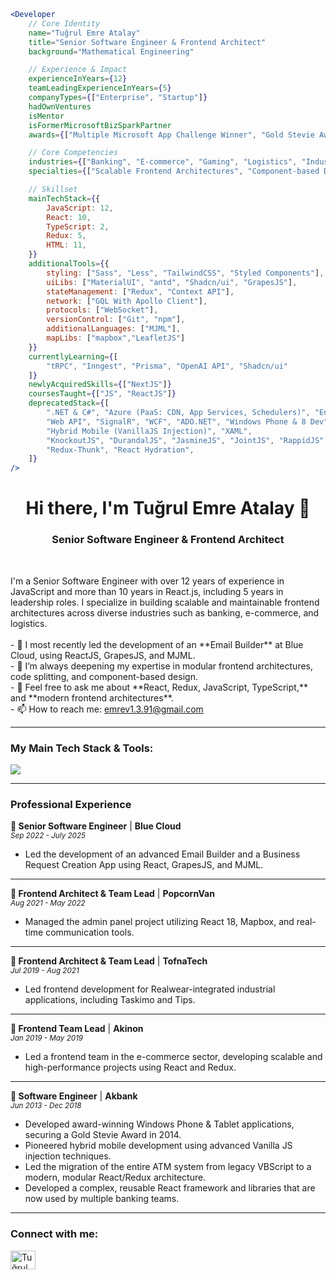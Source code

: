 ```jsx
<Developer
    // Core Identity
    name="Tuğrul Emre Atalay"
    title="Senior Software Engineer & Frontend Architect"
    background="Mathematical Engineering"

    // Experience & Impact
    experienceInYears={12}
    teamLeadingExperienceInYears={5}
    companyTypes={["Enterprise", "Startup"]}
    hadOwnVentures
    isMentor
    isFormerMicrosoftBizSparkPartner
    awards={["Multiple Microsoft App Challenge Winner", "Gold Stevie Award"]}

    // Core Competencies
    industries={["Banking", "E-commerce", "Gaming", "Logistics", "Industrial Tech"]}
    specialties={["Scalable Frontend Architectures", "Component-based Design", "Team Building"]}

    // Skillset
    mainTechStack={{
        JavaScript: 12,
        React: 10,
        TypeScript: 2,
        Redux: 5,
        HTML: 11,
    }}
    additionalTools={{
        styling: ["Sass", "Less", "TailwindCSS", "Styled Components"],
        uiLibs: ["MaterialUI", "antd", "Shadcn/ui", "GrapesJS"],
        stateManagement: ["Redux", "Context API"],
        network: ["GQL With Apollo Client"],
        protocols: ["WebSocket"],
        versionControl: ["Git", "npm"],
        additionalLanguages: ["MJML"],
        mapLibs: ["mapbox","LeafletJS"]
    }}
    currentlyLearning={[
        "tRPC", "Inngest", "Prisma", "OpenAI API", "Shadcn/ui"
    ]}
    newlyAcquiredSkills={["NextJS"]}
    coursesTaught={["JS", "ReactJS"]}
    deprecatedStack={[
        ".NET & C#", "Azure (PaaS: CDN, App Services, Schedulers)", "Entity Framework",
        "Web API", "SignalR", "WCF", "ADO.NET", "Windows Phone & 8 Dev", 
        "Hybrid Mobile (VanillaJS Injection)", "XAML",
        "KnockoutJS", "DurandalJS", "JasmineJS", "JointJS", "RappidJS",
        "Redux-Thunk", "React Hydration",
    ]}
/>
```

<h1 align="center">Hi there, I'm Tuğrul Emre Atalay 👋</h1>
<h3 align="center">Senior Software Engineer & Frontend Architect</h3>

<br>

<p align="left">
I'm a Senior Software Engineer with over 12 years of experience in JavaScript and more than 10 years in React.js, including 5 years in leadership roles. I specialize in building scalable and maintainable frontend architectures across diverse industries such as banking, e-commerce, and logistics.
<br><br>
- 🔭 I most recently led the development of an **Email Builder** at Blue Cloud, using ReactJS, GrapesJS, and MJML.
<br>
- 🌱 I’m always deepening my expertise in modular frontend architectures, code splitting, and component-based design.
<br>
- 💬 Feel free to ask me about **React, Redux, JavaScript, TypeScript,** and **modern frontend architectures**.
<br>
- 📫 How to reach me: <a href="mailto:emrev1.3.91@gmail.com">emrev1.3.91@gmail.com</a>
</p>

<hr>

<h3 align="left">My Main Tech Stack & Tools:</h3>
<p align="left">
  <a href="https://github.com/teatalay/teatalay">
    <img src="https://skillicons.dev/icons?i=js,ts,react,redux,git,npm,pnpm,aws,azure,babel,webpack,graphql,materialui,nextjs,html,tailwind,css,sass,styledcomponents,vscode" />
  </a>
</p>

<hr>

<h3 align="left">Professional Experience</h3>

**🚀 Senior Software Engineer** | **Blue Cloud**
<br>
*<small>Sep 2022 - July 2025</small>*
<br>
- Led the development of an advanced Email Builder and a Business Request Creation App using React, GrapesJS, and MJML.

---

**🚀 Frontend Architect & Team Lead** | **PopcornVan**
<br>
*<small>Aug 2021 - May 2022</small>*
<br>
- Managed the admin panel project utilizing React 18, Mapbox, and real-time communication tools.

---

**🚀 Frontend Architect & Team Lead** | **TofnaTech**
<br>
*<small>Jul 2019 - Aug 2021</small>*
<br>
- Led frontend development for Realwear-integrated industrial applications, including Taskimo and Tips.

---

**🚀 Frontend Team Lead** | **Akinon**
<br>
*<small>Jan 2019 - May 2019</small>*
<br>
- Led a frontend team in the e-commerce sector, developing scalable and high-performance projects using React and Redux.

---

**🚀 Software Engineer** | **Akbank**
<br>
*<small>Jun 2013 - Dec 2018</small>*
<br>
- Developed award-winning Windows Phone & Tablet applications, securing a Gold Stevie Award in 2014.
- Pioneered hybrid mobile development using advanced Vanilla JS injection techniques.
- Led the migration of the entire ATM system from legacy VBScript to a modern, modular React/Redux architecture.
- Developed a complex, reusable React framework and libraries that are now used by multiple banking teams.

<hr>

<h3 align="left">Connect with me:</h3>
<p align="left">
  <a href="https://linkedin.com/in/teatalay" target="blank">
    <img align="center" src="https://raw.githubusercontent.com/rahuldkjain/github-profile-readme-generator/master/src/images/icons/Social/linked-in-alt.svg" alt="Tuğrul Emre Atalay's LinkedIn Profile" height="30" width="40" />
  </a>
</p>
